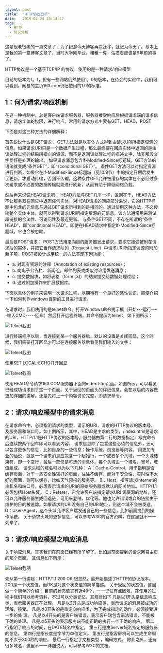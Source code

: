 ```yaml
---
layout: post
title:  "HTTP协议分析"
date:   2019-02-24 20:14:47
tags:
  - HTTP
  - 协议分析
---
```


这是很老很老的一篇文章了，为了纪念今天博客再次迁移，就记为今天了。基本上是我的第一篇博客文章了，当时大学刚毕业，粗粗一算，估摸着应该是9年前的事了。

HTTP协议是一个基于TCP/IP 的协议，使用的是一种请求/响应模型

目前的版本为1。1，但有一些网站仍然使用1。0的版本，在待会的实验中，我们可以看到，网易的主页163.com仍旧使用的1.0的标准。

## 1：何为请求/响应机制

在这一种机制中，总是客户端请求服务器，服务器接受响应后根据请求端的请求信息，请求实体的权限，进行响应。常用的请求方式主要有GET，HEAD，POST

下面是对这三种方法的详细解释：

首先说说什么是GET请求： GET方法就是以实体方式得到由请求URI所指定资源的信息。如果请求URI只是一个数据产生过程，那么最终要在回应实体中返回的是由该处理过程的结果所指向的资源，而不是返回该处理过程的描述文字，除非那段文字恰好是处理的输出。 如果请求消息包含If-Modified-Since标题域，GET方法的语法就变成“条件GET”，即“（conditional GET）”。 条件GET方法可以对指定资源进行判断，如果它在If-Modified-Since标题域（见10.9节）中的指定日期后发生了更新，才启动传输，否则不传输。这种条件GET允许被缓存的实体在不必经过多次请求或不必要的数据传输就能进行刷新，从而有助于降低网络负载。

然后再来说说HEAD请求吧： HEAD方法与GET几乎一样，区别在于，HEAD方法不让服务器在回应中返回任何实体。对HEAD请求的回应部分来说，它的HTTP标题中包含的元信息与通过GET请求所得到的是相同的。通过使用这种方法，不必传输整个实体主体，就可以得到请求URI所指定资源的元信息。该方法通常用来测试超链接的合法性、可访问性及最近更新。 与条件GET不同，不存在所谓的“条件HEAD”，即"conditional HEAD"。即使在HEAD请求中指定If-Modified-Since标题域，它也会被忽略。

最后是POST请求： POST方法用来向目的服务器发出请求，要求它接受被附在请求后的实体，并把它当作请求队列（Request-Line）中请求URI所指定资源的附加新子项。POST被设计成用统一的方法实现下列功能：

- a. 对现有资源的注释（Annotation of existing resources）；
- b. 向电子公告栏、新闻组，邮件列表或类似讨论组发送消息；
- c. 提交数据块，如将表格（form [3]）的结果提交给数据处理过程；
- d. 通过附加操作来扩展数据库。

下面以具体的例子来说明一次请求过程，以期待有一个良好的感性认识，顺便介绍一下如何利作windows自带的工具进行请求。

在请求时，我们使用的是telnet命令。打开Windows命令提示框（开始---运行----输入CMD-----回车）然后打开远程终端，其命令提示为telnet，如下图所示：

![Telnet截图](http://codingsky.oss-cn-hangzhou.aliyuncs.com/cdn/myblog/http_1.gif)

进行终端程序以后，当连接到某一个服务器后，默认的设置是关闭回显，这个时候，我们需要打开回显才可以在连接服务器后看见我们输入的文字：

![Telnet截图](http://codingsky.oss-cn-hangzhou.aliyuncs.com/cdn/myblog/http_2.gif)

使用SET LOCAL-ECHO打开回显

![Telnet截图](http://codingsky.oss-cn-hangzhou.aliyuncs.com/cdn/myblog/http_3.gif)

使用HEAD命令请求163.COM服务器下面的index.htm页面。如图所示，可以看见已经成功请求到了这一个页面。关于返回的页面头的详细信息，会在以后的内容做更加详细的讲解。还是先将上一个内容讨论完整，即请求命令。

## 2：请求/响应模型中的请求消息
在请求命令中，必须指明请求的类型，请示的URI，请求的HTTP协议的版本号，及服务器和端口号。如上例所示，其中，HEAD是主求的类型，/index.html是请求的URI，HTTP/1.1是HTTP协议的版本号。服务器由第二行的数据指定，写完命令后连续按两个回车即可以看到内容。
请求信息除了包含这些必须的信息外，还可以包含更多的信息，比如自身的一些信息：操作系统，浏览器等内容。
用更加专业的话说，就是一个请求消息应包含一个起始行，一个或者多个头域，一个头域结束符，即一个空行，最后一部份是可选的消息体。每个头域由一个域名，冒号，域值组成。
请求头域的域名可以为以下几种：
A：Cache-Control，用于指明是否缓存页面，对于一些安全性较好的页面，往往不缓存，而对于安全性，实时性不太好的页面，则可以缓存，比如天气预报的服务等。
B：Host，指写请求Internet的主机名和端口号，必须表示请求的URI的原始服务器或默认的网关地址。HTTP/1.1必须包括Host头域。
C：Referer，它允许客户端指定请求URI 源资源的地址，还可以允许服务器生成回退链，可用来登陆，优化等。他也允许错误或弃的链接由于维护的目的被追踪。如果请求的URI没有自己的URI地址，则这个域不会被发送。
D：User-Agent，这个头域允许客户瑞发送自己的一些信息，比如前面提到的操作系统。
关于请求头域的更多信息，可以参考W3C的官方资料，在这里就不一一列举了。
 
## 3：请求/响应模型之响应消息
关于响应消息，其实我们在前面已经有所了解了。比如最前面提到的请求网易主页的那个页面。
其信息如下所示：

![Telnet截图](http://codingsky.oss-cn-hangzhou.aliyuncs.com/cdn/myblog/http_4.gif)

先从第一行讲起：HTTP/1.1 200 OK
很显然，最开始描述了HTTP的协议版本。200是一个状态值，而OK是对这个状态值的简单描述。
关于返回的状态值，这里做一个简单的介绍：
目前的状态值其有近40个，一一记住有点困难，在使用的过程中我们可以参考资料，不过可以分类记忆，其规律如下
凡是以1开头是信息响应类，表示服务器正在处理。
凡是以2开头是成功响应类，表示请求的消息被成功的理解，接受。
凡是以3开头的是重定向响应类，为了完成指定的动作，必须接受进一步的处 理。
凡是以4开头的是客户端错误，表示客户瑞包含语法错误，不能被正确的处理。
凡是以5开头的表示服务端不能正确的执行一个正确的响应。
第二行指明了响应的时间，在DATE域名中指定。
第三行是由Server域名指定的服务器的信息。
第四行是指长度是字节为单位定义。
第五行是指客房机可以生成生命周期不大于300秒的响应。
最后一行指定了文档类型 ，编码方式。
除此之外，还有很多域名，这里不一一详细说大，可以参考W3C的文档。
